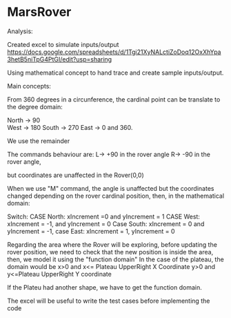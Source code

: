 # MarsRover

Analysis:

Created excel to simulate inputs/output
https://docs.google.com/spreadsheets/d/1Tgi21XyNALctiZoDoq12OxXhYpa3hetB5niTpG4PtGI/edit?usp=sharing

Using mathematical concept to hand trace and create sample inputs/output.

Main concepts:

From 360 degrees in a circunference, the cardinal point can be translate to the degree domain:

North -> 90  
West -> 180
South -> 270
East -> 0 and 360. 

We use the remainder 



The commands behaviour are:
L-> +90 in the rover angle
R-> -90 in the rover angle, 

but coordinates are unaffected  in the Rover(0,0)

When we use "M" command, the angle is unaffected but the coordinates changed depending on the rover cardinal position, 
then, in the mathematical domain:

Switch:
CASE North:  xIncrement =0 and yIncrement = 1
CASE West: xIncrement = -1, and yIncrement = 0
Case South: xIncrement = 0 and yIncrement = -1,
case East: xIncrement = 1, yIncrement = 0

Regarding the area where the Rover will be exploring, before updating the rover position, we need to check that the new position is inside 
the area, then, we model it using the "function domain"
In the case of the plateau, the domain would be x>0 and x<= Plateau UpperRight X Coordinate
y>0 and y<=Plateau UpperRight Y coordinate

If the Plateu had another shape, we have to get the function domain.

The excel will be useful to write the test cases before implementing the code





